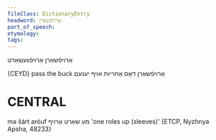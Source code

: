 ```yaml
---
fileClass: DictionaryEntry
headword: אַרויפֿשאַרן
part_of_speech: 
etymology: 
tags: 
---
```


אַרויפֿשאַרן
אַרויפֿגעשאַרט

{CEYD}
pass the buck אַרויפֿשאַרן דאָס אַחריות אױף יענעם

CENTRAL
========

mə šárt aróuf מע שאַרט אַרויף 'one roles up (sleeves)' {ETCP, Nyzhnya Apsha, 48233}